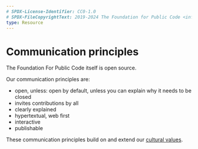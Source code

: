 ```yaml
---
# SPDX-License-Identifier: CC0-1.0
# SPDX-FileCopyrightText: 2019-2024 The Foundation for Public Code <info@publiccode.net>
type: Resource
---
```


# Communication principles

The Foundation For Public Code itself is open source.

Our communication principles are:

* open, unless: open by default, unless you can explain why it needs to be closed
* invites contributions by all
* clearly explained
* hypertextual, web first
* interactive
* publishable

These communication principles build on and extend our [cultural values](../../organization/cultural-values.md).
